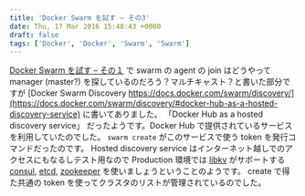 ```yaml
---
title: 'Docker Swarm を試す – その3'
date: Thu, 17 Mar 2016 15:48:43 +0000
draft: false
tags: ['Docker', 'Docker', 'Swarm', 'Swarm']
---
```


[Docker Swarm を試す – その１](/2016/03/evaluate-docker-swarm-part1/) で swarm の agent の join はどうやって manager (master?) を探しているのだろう？マルチキャスト？と書いた部分ですが [Docker Swarm Discovery https://docs.docker.com/swarm/discovery/](https://docs.docker.com/swarm/discovery/#docker-hub-as-a-hosted-discovery-service) に書いてありました。 「Docker Hub as a hosted discovery service」 だったようです。Docker Hub で提供されているサービスを利用していたのでした。 `swarm create` がこのサービスで使う token を発行コマンドだったのです。 Hosted discovery service はインターネット越しでのアクセスにもなるしテスト用なので Production 環境では [libkv](https://github.com/docker/libkv) がサポートする [consul](https://www.consul.io/), [etcd](https://coreos.com/etcd/), [zookeeper](https://zookeeper.apache.org/) を使いましょうということのようです。 create で得た共通の token を使ってクラスタのリストが管理されているのでした。